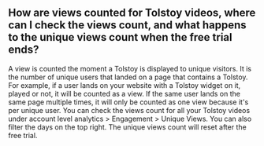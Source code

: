 ## How are views counted for Tolstoy videos, where can I check the views count, and what happens to the unique views count when the free trial ends?

A view is counted the moment a Tolstoy is displayed to unique visitors. It is the number of unique users that landed on a page that contains a Tolstoy. For example, if a user lands on your website with a Tolstoy widget on it, played or not, it will be counted as a view. If the same user lands on the same page multiple times, it will only be counted as one view because it's per unique user. You can check the views count for all your Tolstoy videos under account level analytics > Engagement > Unique Views. You can also filter the days on the top right. The unique views count will reset after the free trial.
